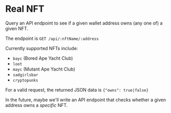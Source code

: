 # Real NFT

Query an API endpoint to see if a given wallet address owns (any one of) a given NFT.

The endpoint is `GET /api/:nftName/:address`

Currently supported NFTs include:

- `bayc` (Bored Ape Yacht Club)
- `loot`
- `mayc` (Mutant Ape Yacht Club)
- `sadgirlsbar`
- `cryptopunks`

For a valid request, the returned JSON data is `{"owns": true|false}`

In the future, maybe we'll write an API endpoint that checks whether a given address owns a _specific_ NFT.
